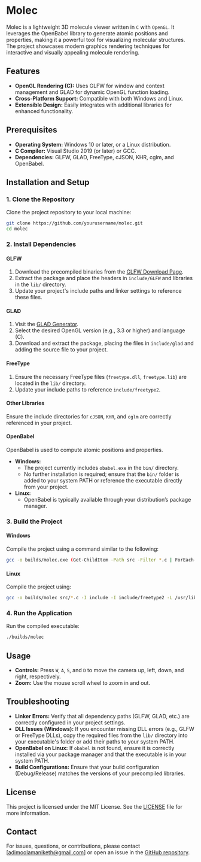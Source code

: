 # Molec

Molec is a lightweight 3D molecule viewer written in `C` with `OpenGL`. It leverages the OpenBabel library to generate atomic positions and properties, making it a powerful tool for visualizing molecular structures. The project showcases modern graphics rendering techniques for interactive and visually appealing molecule rendering.

## Features

- **OpenGL Rendering (C):** Uses GLFW for window and context management and GLAD for dynamic OpenGL function loading.
- **Cross-Platform Support:** Compatible with both Windows and Linux.
- **Extensible Design:** Easily integrates with additional libraries for enhanced functionality.

## Prerequisites

- **Operating System:** Windows 10 or later, or a Linux distribution.
- **C Compiler:** Visual Studio 2019 (or later) or GCC.
- **Dependencies:** GLFW, GLAD, FreeType, cJSON, KHR, cglm, and OpenBabel.

## Installation and Setup

### 1. Clone the Repository

Clone the project repository to your local machine:

```bash
git clone https://github.com/yourusername/molec.git
cd molec
```

### 2. Install Dependencies

#### GLFW

1. Download the precompiled binaries from the [GLFW Download Page](https://www.glfw.org/download.html).
2. Extract the package and place the headers in `include/GLFW` and libraries in the `lib/` directory.
3. Update your project's include paths and linker settings to reference these files.

#### GLAD

1. Visit the [GLAD Generator](https://glad.dav1d.de/).
2. Select the desired OpenGL version (e.g., 3.3 or higher) and language (C).
3. Download and extract the package, placing the files in `include/glad` and adding the source file to your project.

#### FreeType

1. Ensure the necessary FreeType files (`freetype.dll`, `freetype.lib`) are located in the `lib/` directory.
2. Update your include paths to reference `include/freetype2`.

#### Other Libraries

Ensure the include directories for `cJSON`, `KHR`, and `cglm` are correctly referenced in your project.

#### OpenBabel

OpenBabel is used to compute atomic positions and properties.

- **Windows:**
  - The project currently includes `obabel.exe` in the `bin/` directory.
  - No further installation is required; ensure that the `bin/` folder is added to your system PATH or reference the executable directly from your project.
- **Linux:**
  - OpenBabel is typically available through your distribution’s package manager.

### 3. Build the Project

#### Windows

Compile the project using a command similar to the following:

```bash
gcc -o builds/molec.exe (Get-ChildItem -Path src -Filter *.c | ForEach-Object { $_.FullName }) -I include -I include/freetype2 -L lib -lglfw3 -lopengl32 -lgdi32 -lfreetype
```

#### Linux

Compile the project using:

```bash
gcc -o builds/molec src/*.c -I include -I include/freetype2 -L /usr/lib -lglfw -lGL -lm
```

### 4. Run the Application

Run the compiled executable:

```bash
./builds/molec
```

## Usage

- **Controls:** Press `W`, `A`, `S`, and `D` to move the camera up, left, down, and right, respectively.
- **Zoom:** Use the mouse scroll wheel to zoom in and out.

## Troubleshooting

- **Linker Errors:** Verify that all dependency paths (GLFW, GLAD, etc.) are correctly configured in your project settings.
- **DLL Issues (Windows):** If you encounter missing DLL errors (e.g., GLFW or FreeType DLLs), copy the required files from the `lib/` directory into your executable's folder or add their paths to your system PATH.
- **OpenBabel on Linux:** If `obabel` is not found, ensure it is correctly installed via your package manager and that the executable is in your system PATH.
- **Build Configurations:** Ensure that your build configuration (Debug/Release) matches the versions of your precompiled libraries.

## License

This project is licensed under the MIT License. See the [LICENSE](LICENSE) file for more information.

## Contact

For issues, questions, or contributions, please contact [adimoolamaniketh@gmail.com] or open an issue in the [GitHub repository](https://github.com/AVAniketh0905/molec).
